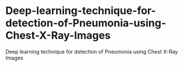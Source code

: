 # Deep-learning-technique-for-detection-of-Pneumonia-using-Chest-X-Ray-Images
Deep learning technique for detection of Pneumonia using Chest X-Ray Images
